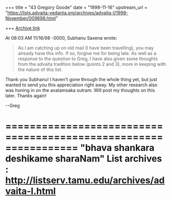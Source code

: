 +++
title = "43 Gregory Goode"
date = "1998-11-16"
upstream_url = "https://lists.advaita-vedanta.org/archives/advaita-l/1998-November/009698.html"

+++
[Archive link](https://lists.advaita-vedanta.org/archives/advaita-l/1998-November/009698.html)

At 08:03 AM 11/16/98 -0000, Subhanu Saxena wrote:

>As I am catching up on old mail (I have been travelling), you may already
>have this info. If so, forgive me for being late. As well as a response to
>the question to Greg, I have also given some thoughts from the advaita
>tradition below (points 2 and 3), more in keeping with the nature of this
>list.

Thank you Subhanu!  I haven't gone through the whole thing yet, but just
wanted to send you this appreciation right away.  My other research also
was honing in on the avatamsaka sutram.  Will post my thoughts on this
later.  Thanks again!

--Greg

================================================================
"bhava shankara deshikame sharaNam"
List archives : http://listserv.tamu.edu/archives/advaita-l.html
================================================================


